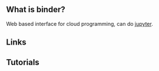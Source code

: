 ## What is binder?
Web based interface for cloud programming, can do [jupyter][1].

## Links

## Tutorials

<!-- Embedded links -->
[1]: https://github.com/nchristie/general_notes/blob/master/jupyter.md
